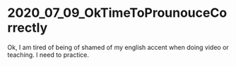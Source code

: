 # 2020_07_09_OkTimeToProunouceCorrectly
Ok, I am tired of being of shamed of my english accent when doing video or teaching. I need to practice.
